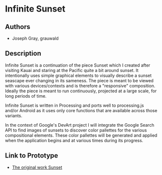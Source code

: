 # Infinite Sunset

## Authors
- Joseph Gray, grauwald

## Description
Infinite Sunset is a continuation of the piece Sunset which I created after visiting Kauai and staring at the Pacific quite a bit around sunset.  It intentionally uses simple graphical elements to visually describe a sunset seascape ever changing in its sameness.  The piece is meant to be viewed with various devices/contexts and is therefore a "responsive" composition. Ideally the piece is meant to run continuously, projected at a large scale, for long periods of time. 

Infinite Sunset is written in Processing and ports well to processing.js and/or Android as it uses only core functions that are available across those variants.  

In the context of Google's DevArt project I will integrate the Google Search API to find images of sunsets to discover color pallettes for the various compositional elements.  These color pallettes will be generated and applied when the application begins and at various times during its progress.


## Link to Prototype
- [The original work Sunset](http://www.openprocessing.org/sketch/114116 "The original work Sunset")
